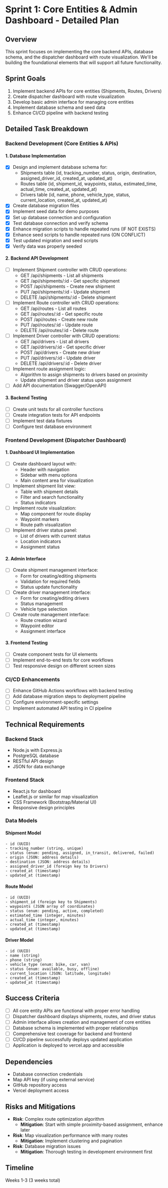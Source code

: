 # Sprint 1: Core Entities & Admin Dashboard - Detailed Plan

## Overview
This sprint focuses on implementing the core backend APIs, database schema, and the dispatcher dashboard with route visualization. We'll be building the foundational elements that will support all future functionality.

## Sprint Goals
1. Implement backend APIs for core entities (Shipments, Routes, Drivers)
2. Create dispatcher dashboard with route visualization
3. Develop basic admin interface for managing core entities
4. Implement database schema and seed data
5. Enhance CI/CD pipeline with backend testing

## Detailed Task Breakdown

### Backend Development (Core Entities & APIs)

#### 1. Database Implementation
- [x] Design and implement database schema for:
  - Shipments table (id, tracking_number, status, origin, destination, assigned_driver_id, created_at, updated_at)
  - Routes table (id, shipment_id, waypoints, status, estimated_time, actual_time, created_at, updated_at)
  - Drivers table (id, name, phone, vehicle_type, status, current_location, created_at, updated_at)
- [x] Create database migration files
- [x] Implement seed data for demo purposes
- [x] Set up database connection and configuration
- [x] Test database connection and verify schema
- [x] Enhance migration scripts to handle repeated runs (IF NOT EXISTS)
- [x] Enhance seed scripts to handle repeated runs (ON CONFLICT)
- [x] Test updated migration and seed scripts
- [x] Verify data was properly seeded

#### 2. Backend API Development
- [ ] Implement Shipment controller with CRUD operations:
  - GET /api/shipments - List all shipments
  - GET /api/shipments/:id - Get specific shipment
  - POST /api/shipments - Create new shipment
  - PUT /api/shipments/:id - Update shipment
  - DELETE /api/shipments/:id - Delete shipment
- [ ] Implement Route controller with CRUD operations:
  - GET /api/routes - List all routes
  - GET /api/routes/:id - Get specific route
  - POST /api/routes - Create new route
  - PUT /api/routes/:id - Update route
  - DELETE /api/routes/:id - Delete route
- [ ] Implement Driver controller with CRUD operations:
  - GET /api/drivers - List all drivers
  - GET /api/drivers/:id - Get specific driver
  - POST /api/drivers - Create new driver
  - PUT /api/drivers/:id - Update driver
  - DELETE /api/drivers/:id - Delete driver
- [ ] Implement route assignment logic:
  - Algorithm to assign shipments to drivers based on proximity
  - Update shipment and driver status upon assignment
- [ ] Add API documentation (Swagger/OpenAPI)

#### 3. Backend Testing
- [ ] Create unit tests for all controller functions
- [ ] Create integration tests for API endpoints
- [ ] Implement test data fixtures
- [ ] Configure test database environment

### Frontend Development (Dispatcher Dashboard)

#### 1. Dashboard UI Implementation
- [ ] Create dashboard layout with:
  - Header with navigation
  - Sidebar with menu options
  - Main content area for visualization
- [ ] Implement shipment list view:
  - Table with shipment details
  - Filter and search functionality
  - Status indicators
- [ ] Implement route visualization:
  - Map component for route display
  - Waypoint markers
  - Route path visualization
- [ ] Implement driver status panel:
  - List of drivers with current status
  - Location indicators
  - Assignment status

#### 2. Admin Interface
- [ ] Create shipment management interface:
  - Form for creating/editing shipments
  - Validation for required fields
  - Status update functionality
- [ ] Create driver management interface:
  - Form for creating/editing drivers
  - Status management
  - Vehicle type selection
- [ ] Create route management interface:
  - Route creation wizard
  - Waypoint editor
  - Assignment interface

#### 3. Frontend Testing
- [ ] Create component tests for UI elements
- [ ] Implement end-to-end tests for core workflows
- [ ] Test responsive design on different screen sizes

### CI/CD Enhancements
- [ ] Enhance GitHub Actions workflows with backend testing
- [ ] Add database migration steps to deployment pipeline
- [ ] Configure environment-specific settings
- [ ] Implement automated API testing in CI pipeline

## Technical Requirements

### Backend Stack
- Node.js with Express.js
- PostgreSQL database
- RESTful API design
- JSON for data exchange

### Frontend Stack
- React.js for dashboard
- Leaflet.js or similar for map visualization
- CSS Framework (Bootstrap/Material UI)
- Responsive design principles

### Data Models

#### Shipment Model
```
- id (UUID)
- tracking_number (string, unique)
- status (enum: pending, assigned, in_transit, delivered, failed)
- origin (JSON: address details)
- destination (JSON: address details)
- assigned_driver_id (foreign key to Drivers)
- created_at (timestamp)
- updated_at (timestamp)
```

#### Route Model
```
- id (UUID)
- shipment_id (foreign key to Shipments)
- waypoints (JSON array of coordinates)
- status (enum: pending, active, completed)
- estimated_time (integer, minutes)
- actual_time (integer, minutes)
- created_at (timestamp)
- updated_at (timestamp)
```

#### Driver Model
```
- id (UUID)
- name (string)
- phone (string)
- vehicle_type (enum: bike, car, van)
- status (enum: available, busy, offline)
- current_location (JSON: latitude, longitude)
- created_at (timestamp)
- updated_at (timestamp)
```

## Success Criteria
- [ ] All core entity APIs are functional with proper error handling
- [ ] Dispatcher dashboard displays shipments, routes, and driver status
- [ ] Admin interface allows creation and management of core entities
- [ ] Database schema is implemented with proper relationships
- [ ] Comprehensive test coverage for backend and frontend
- [ ] CI/CD pipeline successfully deploys updated application
- [ ] Application is deployed to vercel.app and accessible

## Dependencies
- Database connection credentials
- Map API key (if using external service)
- GitHub repository access
- Vercel deployment access

## Risks and Mitigations
- **Risk**: Complex route optimization algorithm
  - **Mitigation**: Start with simple proximity-based assignment, enhance later
- **Risk**: Map visualization performance with many routes
  - **Mitigation**: Implement clustering and pagination
- **Risk**: Database migration issues
  - **Mitigation**: Thorough testing in development environment first

## Timeline
Weeks 1-3 (3 weeks total)